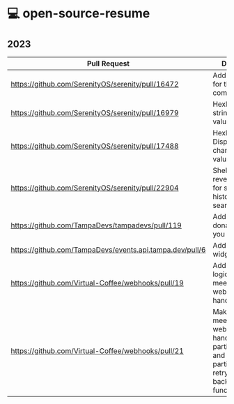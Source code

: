 # 💻 open-source-resume

## 2023


| Pull Request                                                                                    | Description                                                          |
|-------------------------------------------------------------------------------------------------|----------------------------------------------------------------------|
| https://github.com/SerenityOS/serenity/pull/16472                                               | Add man page for the dd command                                      |
| https://github.com/SerenityOS/serenity/pull/16979                                               | HexEditor: Add strings to the value inspector                        |
| https://github.com/SerenityOS/serenity/pull/17488                                               | HexEditor: Display control characters in the value inspector         |
| https://github.com/SerenityOS/serenity/pull/22904                                               | Shell: Use reverse iterators for string-based history event searches |
| https://github.com/TampaDevs/tampadevs/pull/119                                                 | Add post-donation thank you page                                     |
| https://github.com/TampaDevs/events.api.tampa.dev/pull/6                                        | Add Next Event widget endpoint                                       |
| https://github.com/Virtual-Coffee/webhooks/pull/19                                              | Add validation logic for zoom-meeting-webhook-handler                |
| https://github.com/Virtual-Coffee/webhooks/pull/21                                              | Make zoom-meeting-webhook-handler participant.joined and participant.left retry logic into a background function |

